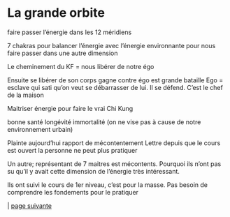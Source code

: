 # La grande orbite

faire passer l’énergie dans les 12 méridiens

7 chakras pour balancer l’énergie avec l’énergie environnante pour nous faire passer dans une autre dimension

Le cheminement du KF = nous libérer de notre égo

Ensuite se libérer de son corps
gagne contre égo est grande bataille
 Ego = esclave qui sati qu’on veut se débarrasser de lui. 
 Il se défend.
 C’est le chef de la maison

Maitriser énergie pour faire le vrai Chi Kung

bonne santé 
longévité 
immortalité (on ne vise pas à cause de notre environnement urbain)

Plainte aujourd’hui rapport de mécontentement
Lettre depuis que le cours est ouvert la personne ne peut plus pratiquer

Un autre; représentant de 7 maitres est mécontents. Pourquoi ils n’ont pas su qu’il y avait cette dimension de l’énergie très intéressant.

Ils ont suivi le cours de 1er niveau, c’est pour la masse. Pas besoin de comprendre les fondements pour le pratiquer

 | [page suivante](2024-03-03-02.md)